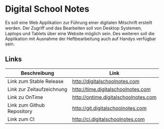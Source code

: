 # Digital School Notes
Es soll eine Web Applikation zur Führung einer digitalen Mitschrift erstellt werden. Der Zugriﬀ und das Bearbeiten soll von Desktop Systemen, Laptops und Tablets über eine Website
möglich sein. Des weiteren soll die Applikation mit Ausnahme der Heftbearbeitung auch auf
Handys verfügbar sein.

## Links
|Beschreibung|Link|
|---|---|
|Link zum Stable Release|http://digitalschoolnotes.com|
|Link zur Zeitaufzeichnung|http://time.digitalschoolnotes.com|
|Link zu OnTime|http://ontime.digitalschoolnotes.com|
|Link zum Github Repository|http://git.digitalschoolnotes.com|
|Link zum CI|http://ci.digitalschoolnotes.com|
